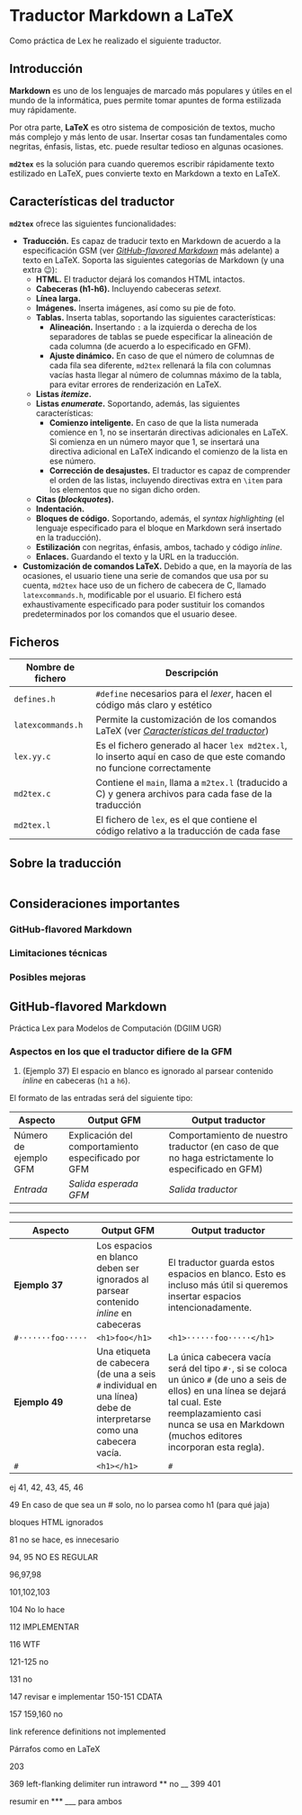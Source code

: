 # Traductor Markdown a LaTeX

Como práctica de Lex he realizado el siguiente traductor.

## Introducción

**Markdown** es uno de los lenguajes de marcado más populares y útiles en el mundo de la informática, pues permite tomar apuntes de forma estilizada muy rápidamente.

Por otra parte, **LaTeX** es otro sistema de composición de textos, mucho más complejo y más lento de usar. Insertar cosas tan fundamentales como negritas, énfasis, listas, etc. puede resultar tedioso en algunas ocasiones.

**`md2tex`** es la solución para cuando queremos escribir rápidamente texto estilizado en LaTeX, pues convierte texto en Markdown a texto en LaTeX.

## Características del traductor

**`md2tex`** ofrece las siguientes funcionalidades:

* **Traducción.** Es capaz de traducir texto en Markdown de acuerdo a la especificación GSM (ver [_GitHub-flavored Markdown_](#) más adelante) a texto en LaTeX. Soporta las siguientes categorías de Markdown (y una extra :wink:):
  * **HTML.** El traductor dejará los comandos HTML intactos.
  * **Cabeceras (h1-h6).** Incluyendo cabeceras _setext_.
  * **Línea larga.**
  * **Imágenes.** Inserta imágenes, así como su pie de foto.
  * **Tablas.** Inserta tablas, soportando las siguientes características:
    * **Alineación.** Insertando `:` a la izquierda o derecha de los separadores de tablas se puede especificar la alineación de cada columna (de acuerdo a lo especificado en GFM).
    * **Ajuste dinámico.** En caso de que el número de columnas de cada fila sea diferente, `md2tex` rellenará la fila con columnas vacías hasta llegar al número de columnas máximo de la tabla, para evitar errores de renderización en LaTeX.
  * **Listas _itemize_.**
  * **Listas _enumerate_.** Soportando, además, las siguientes características:
    * **Comienzo inteligente.** En caso de que la lista numerada comience en 1, no se insertarán directivas adicionales en LaTeX. Si comienza en un número mayor que 1, se insertará una directiva adicional en LaTeX indicando el comienzo de la lista en ese número.
    * **Corrección de desajustes.** El traductor es capaz de comprender el orden de las listas, incluyendo directivas extra en `\item` para los elementos que no sigan dicho orden.
  * **Citas (_blockquotes_).**
  * **Indentación.**
  * **Bloques de código.** Soportando, además, el _syntax highlighting_ (el lenguaje especificado para el bloque en Markdown será insertado en la traducción).
  * **Estilización** con negritas, énfasis, ambos, tachado y código _inline_.
  * **Enlaces.** Guardando el texto y la URL en la traducción.
* **Customización de comandos LaTeX.** Debido a que, en la mayoría de las ocasiones, el usuario tiene una serie de comandos que usa por su cuenta, `md2tex` hace uso de un fichero de cabecera de C, llamado `latexcommands.h`, modificable por el usuario. El fichero está exhaustivamente especificado para poder sustituir los comandos predeterminados por los comandos que el usuario desee.

## Ficheros

| Nombre de fichero | Descripción |
| --- | --- |
| `defines.h` | `#define` necesarios para el _lexer_, hacen el código más claro y estético |
| `latexcommands.h` | Permite la customización de los comandos LaTeX (ver [_Características del traductor_](#)) |
| `lex.yy.c` | Es el fichero generado al hacer `lex md2tex.l`, lo inserto aquí en caso de que este comando no funcione correctamente |
| `md2tex.c` | Contiene el `main`, llama a `m2tex.l` (traducido a C) y genera archivos para cada fase de la traducción |
| `md2tex.l` | El fichero de `lex`, es el que contiene el código relativo a la traducción de cada fase |

## Sobre la traducción

```mermaid

```

## Consideraciones importantes

### GitHub-flavored Markdown



### Limitaciones técnicas



### Posibles mejoras



## GitHub-flavored Markdown


Práctica Lex para Modelos de Computación (DGIIM UGR)



### Aspectos en los que el traductor difiere de la GFM

1. (Ejemplo 37) El espacio en blanco es ignorado al parsear contenido _inline_ en cabeceras (`h1` a `h6`).

El formato de las entradas será del siguiente tipo:

| Aspecto | Output GFM | Output traductor |
| --- | --- | --- |
| Número de ejemplo GFM | Explicación del comportamiento especificado por GFM | Comportamiento de nuestro traductor (en caso de que no haga estrictamente lo especificado en GFM) |
| _Entrada_ | _Salida esperada GFM_ | _Salida traductor_ |

---

| Aspecto | Output GFM | Output traductor |
| --- | --- | --- |
| **Ejemplo 37** | Los espacios en blanco deben ser ignorados al parsear contenido _inline_ en cabeceras | El traductor guarda estos espacios en blanco. Esto es incluso más útil si queremos insertar espacios intencionadamente.
| `#·······foo·····` | `<h1>foo</h1>` | `<h1>······foo·····</h1>` |
| **Ejemplo 49** | Una etiqueta de cabecera (de una a seis `#` individual en una línea) debe de interpretarse como una cabecera vacía. | La única cabecera vacía será del tipo `#·`, si se coloca un único `#` (de uno a seis de ellos) en una línea se dejará tal cual. Este reemplazamiento casi nunca se usa en Markdown (muchos editores incorporan esta regla). |
| `#` | `<h1></h1>` | `#` |

ej 41, 42, 43, 45, 46

49
En caso de que sea un # solo, no lo parsea como h1
(para qué jaja)

bloques HTML ignorados

81
no se hace, es innecesario

94, 95
NO ES REGULAR

96,97,98

101,102,103

104
No lo hace

112
IMPLEMENTAR


116 WTF

121-125 no


131 no

147 revisar e implementar
150-151 CDATA

157
159,160 no


link reference definitions not implemented

Párrafos como en LaTeX


203

369
left-flanking delimiter run
intraword ** no __
399
401

resumir en *** ___ para ambos